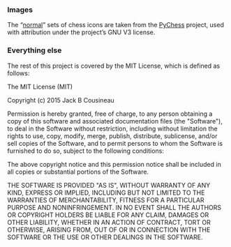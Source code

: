 ### Images
The “[normal](https://github.com/JackBCousineau/swift-chess/tree/master/Chess/Assets.xcassets/Normal%20Pieces)” sets of chess icons are taken from the [PyChess](https://github.com/pychess/pychess) project, used with attribution under the project’s GNU V3 license.

### Everything else
The rest of this project is covered by the MIT License, which is defined as follows:

The MIT License (MIT)

Copyright (c) 2015 Jack B Cousineau

Permission is hereby granted, free of charge, to any person obtaining a copy
of this software and associated documentation files (the "Software"), to deal
in the Software without restriction, including without limitation the rights
to use, copy, modify, merge, publish, distribute, sublicense, and/or sell
copies of the Software, and to permit persons to whom the Software is
furnished to do so, subject to the following conditions:

The above copyright notice and this permission notice shall be included in all
copies or substantial portions of the Software.

THE SOFTWARE IS PROVIDED "AS IS", WITHOUT WARRANTY OF ANY KIND, EXPRESS OR
IMPLIED, INCLUDING BUT NOT LIMITED TO THE WARRANTIES OF MERCHANTABILITY,
FITNESS FOR A PARTICULAR PURPOSE AND NONINFRINGEMENT. IN NO EVENT SHALL THE
AUTHORS OR COPYRIGHT HOLDERS BE LIABLE FOR ANY CLAIM, DAMAGES OR OTHER
LIABILITY, WHETHER IN AN ACTION OF CONTRACT, TORT OR OTHERWISE, ARISING FROM,
OUT OF OR IN CONNECTION WITH THE SOFTWARE OR THE USE OR OTHER DEALINGS IN THE
SOFTWARE.